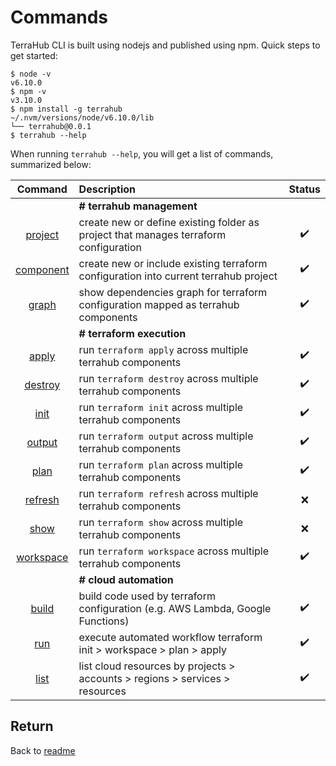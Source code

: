 # Commands

TerraHub CLI is built using nodejs and published using npm. Quick steps to get started:
```shell
$ node -v
v6.10.0
$ npm -v
v3.10.0
$ npm install -g terrahub
~/.nvm/versions/node/v6.10.0/lib
└── terrahub@0.0.1
$ terrahub --help
```

When running `terrahub --help`, you will get a list of commands, summarized below:

| Command  | Description | Status |
| :---:    | :---        | :---:  |
|| **# terrahub management** ||
| [project](commands/project.md) | create new or define existing folder as project that manages terraform configuration | :heavy_check_mark: |
| [component](commands/component.md) | create new or include existing terraform configuration into current terrahub project | :heavy_check_mark: |
| [graph](commands/graph.md) | show dependencies graph for terraform configuration mapped as terrahub components | :heavy_check_mark: |
|| **# terraform execution** ||
| [apply](commands/apply.md) | run `terraform apply` across multiple terrahub components | :heavy_check_mark: |
| [destroy](commands/destroy.md) | run `terraform destroy` across multiple terrahub components | :heavy_check_mark: |
| [init](commands/init.md) | run `terraform init` across multiple terrahub components | :heavy_check_mark: |
| [output](commands/output.md) | run `terraform output` across multiple terrahub components | :heavy_check_mark: |
| [plan](commands/plan.md) | run `terraform plan` across multiple terrahub components | :heavy_check_mark: |
| [refresh](commands/refresh.md) | run `terraform refresh` across multiple terrahub components | :x: |
| [show](commands/show.md) | run `terraform show` across multiple terrahub components | :x: |
| [workspace](commands/workspace.md) | run `terraform workspace` across multiple terrahub components | :heavy_check_mark: |
|| **# cloud automation** ||
| [build](commands/build.md) | build code used by terraform configuration (e.g. AWS Lambda, Google Functions) | :heavy_check_mark: |
| [run](commands/run.md) | execute automated workflow terraform init > workspace > plan > apply | :heavy_check_mark: |
| [list](commands/list.md) | list cloud resources by projects > accounts > regions > services > resources | :heavy_check_mark: |


## Return
Back to [readme](readme.md)
